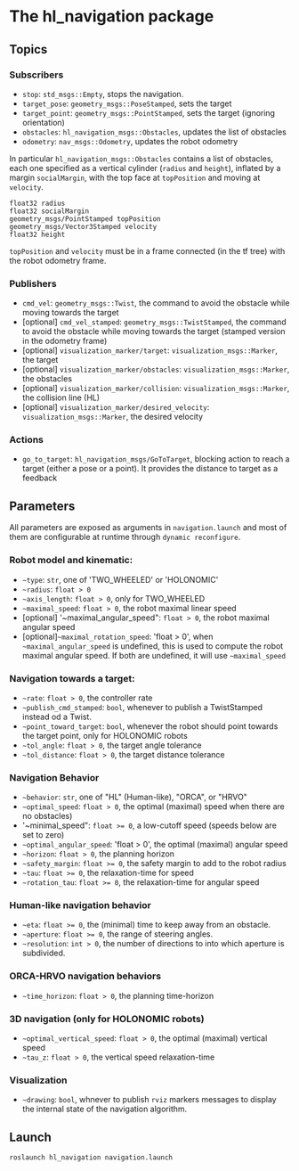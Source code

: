 The hl_navigation package
=====

Topics
----

### Subscribers

- `stop`: `std_msgs::Empty`, stops the navigation.
- `target_pose`: `geometry_msgs::PoseStamped`, sets the target
- `target_point`: `geometry_msgs::PointStamped`, sets the target (ignoring orientation)
- `obstacles`: `hl_navigation_msgs::Obstacles`, updates the list of obstacles
- `odometry`: `nav_msgs::Odometry`, updates the robot odometry

In particular `hl_navigation_msgs::Obstacles` contains a list of obstacles, each one specified as a vertical cylinder (`radius` and `height`), inflated by a  margin `socialMargin`, with the top face at `topPosition` and moving at `velocity`.
```
float32 radius
float32 socialMargin
geometry_msgs/PointStamped topPosition
geometry_msgs/Vector3Stamped velocity
float32 height
```

`topPosition` and `velocity` must be in a frame connected (in the tf tree) with the robot odometry frame.


### Publishers

- `cmd_vel`: `geometry_msgs::Twist`, the command to avoid the obstacle while moving towards the target
- [optional] `cmd_vel_stamped`:  `geometry_msgs::TwistStamped`, the command to avoid the obstacle while moving towards the target (stamped version in the odometry frame)
- [optional] `visualization_marker/target`: `visualization_msgs::Marker`, the target
- [optional] `visualization_marker/obstacles`: `visualization_msgs::Marker`, the obstacles
- [optional] `visualization_marker/collision`: `visualization_msgs::Marker`, the collision line (HL)
- [optional] `visualization_marker/desired_velocity`: `visualization_msgs::Marker`, the desired velocity

### Actions

- `go_to_target`: `hl_navigation_msgs/GoToTarget`, blocking action to reach a target (either a pose or a point). It provides the distance to target as a feedback


Parameters
----

All parameters are exposed as arguments in `navigation.launch` and most of them are configurable at runtime through `dynamic reconfigure`.

### Robot model and kinematic:
  - `~type`: `str`, one of 'TWO_WHEELED' or 'HOLONOMIC'
  - `~radius`: `float > 0`
  - `~axis_length`: `float > 0`, only for TWO_WHEELED
  - `~maximal_speed`: `float > 0`, the robot maximal linear speed
  - [optional] '~maximal_angular_speed": `float > 0`, the robot maximal angular speed
  - [optional]`~maximal_rotation_speed`: 'float > 0', when `~maximal_angular_speed` is undefined, this is used to compute the robot maximal angular speed. If both are undefined, it will use `~maximal_speed`

### Navigation towards a target:
  - `~rate`: `float > 0`, the controller rate
  - `~publish_cmd_stamped`: `bool`, whenever to publish a TwistStamped instead od a Twist.
  - `~point_toward_target`: `bool`, whenever the robot should point towards the target point, only for HOLONOMIC robots
  - `~tol_angle`: `float > 0`, the target angle tolerance
  - `~tol_distance`: `float > 0`, the target distance tolerance

### Navigation Behavior
  - `~behavior`: `str`, one of "HL" (Human-like), "ORCA", or "HRVO"
  - `~optimal_speed`: `float > 0`, the optimal (maximal) speed when there are no obstacles)
  - '~minimal_speed": `float >= 0`, a low-cutoff speed (speeds below are set to zero)
  - `~optimal_angular_speed`: 'float > 0', the optimal (maximal) angular speed
  - `~horizon`: `float > 0`, the planning horizon
  - `~safety_margin`: `float >= 0`, the safety margin to add to the robot radius
  - `~tau`: `float >= 0`, the relaxation-time for speed
  - `~rotation_tau`: `float >= 0`, the relaxation-time for angular speed

### Human-like navigation behavior

  - `~eta`: `float >= 0`, the (minimal) time to keep away from an obstacle.
  - `~aperture`: `float >= 0`, the range of steering angles.
  - `~resolution`: `int > 0`, the number of directions to into which aperture is subdivided.

### ORCA-HRVO navigation behaviors

  - `~time_horizon`: `float > 0`, the planning time-horizon

### 3D navigation (only for HOLONOMIC robots)

  - `~optimal_vertical_speed`: `float > 0`, the optimal (maximal) vertical speed
  - `~tau_z`: `float > 0`, the vertical speed relaxation-time

### Visualization
  - `~drawing`: `bool`, whnever to publish `rviz` markers messages to display the internal state of the navigation algorithm.


Launch
----

```bash
roslaunch hl_navigation navigation.launch
```
